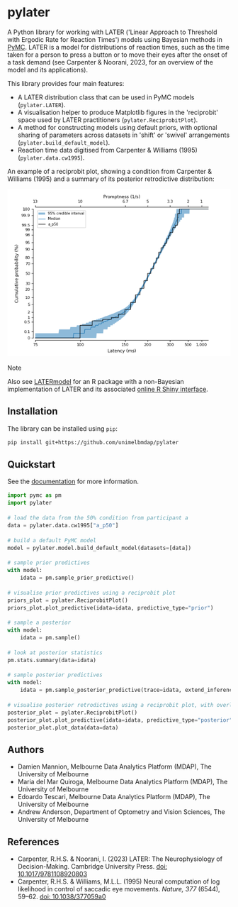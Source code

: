 # pylater

A Python library for working with LATER ('Linear Approach to Threshold with Ergodic Rate for Reaction Times') models using Bayesian methods in [PyMC](https://www.pymc.io).
LATER is a model for distributions of reaction times, such as the time taken for a person to press a button or to move their eyes after the onset of a task demand (see Carpenter & Noorani, 2023, for an overview of the model and its applications).

This library provides four main features:

* A LATER distribution class that can be used in PyMC models (`pylater.LATER`).
* A visualisation helper to produce Matplotlib figures in the 'reciprobit' space used by LATER practitioners (`pylater.ReciprobitPlot`).
* A method for constructing models using default priors, with optional sharing of parameters across datasets in 'shift' or 'swivel' arrangements (`pylater.build_default_model`).
* Reaction time data digitised from Carpenter & Williams (1995) (`pylater.data.cw1995`).

An example of a reciprobit plot, showing a condition from Carpenter & Williams (1995) and a summary of its posterior retrodictive distribution:

![Example reciprobit plot](docs/_static/pylater_example.png)

> [!NOTE]
> Also see [LATERmodel](https://unimelbmdap.github.io/LATERmodel/) for an R package with a non-Bayesian implementation of LATER and its associated [online R Shiny interface](https://later.researchsoftware.unimelb.edu.au/).

## Installation

The library can be installed using `pip`:

```bash
pip install git+https://github.com/unimelbmdap/pylater
```

## Quickstart

See the [documentation](https://unimelbmdap.github.io/pylater/) for more information.

```python
import pymc as pm
import pylater

# load the data from the 50% condition from participant a
data = pylater.data.cw1995["a_p50"]

# build a default PyMC model
model = pylater.model.build_default_model(datasets=[data])

# sample prior predictives
with model:
    idata = pm.sample_prior_predictive()

# visualise prior predictives using a reciprobit plot
priors_plot = pylater.ReciprobitPlot()
priors_plot.plot_predictive(idata=idata, predictive_type="prior")

# sample a posterior
with model:
    idata = pm.sample()

# look at posterior statistics
pm.stats.summary(data=idata)

# sample posterior predictives
with model:
    idata = pm.sample_posterior_predictive(trace=idata, extend_inferencedata=True)

# visualise posterior retrodictives using a reciprobit plot, with overlaid data
posterior_plot = pylater.ReciprobitPlot()
posterior_plot.plot_predictive(idata=idata, predictive_type="posterior")
posterior_plot.plot_data(data=data)
```

## Authors

* Damien Mannion, Melbourne Data Analytics Platform (MDAP), The University of Melbourne
* Maria del Mar Quiroga, Melbourne Data Analytics Platform (MDAP), The University of Melbourne
* Edoardo Tescari, Melbourne Data Analytics Platform (MDAP), The University of Melbourne
* Andrew Anderson, Department of Optometry and Vision Sciences, The University of Melbourne


## References

* Carpenter, R.H.S. & Noorani, I. (2023) LATER: The Neurophysiology of Decision-Making. Cambridge University Press. [doi: 10.1017/9781108920803](https://doi.org/10.1017/9781108920803)
* Carpenter, R.H.S. & Williams, M.L.L. (1995) Neural computation of log likelihood in control of saccadic eye movements. *Nature, 377* (6544), 59–62. [doi: 10.1038/377059a0](https://doi.org/10.1038/377059a0)

